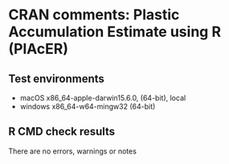 # CRAN comments: Plastic Accumulation Estimate using R (PlAcER)

## Test environments
* macOS x86_64-apple-darwin15.6.0, (64-bit), local
* windows x86_64-w64-mingw32 (64-bit)

## R CMD check results
There are no errors, warnings or notes
